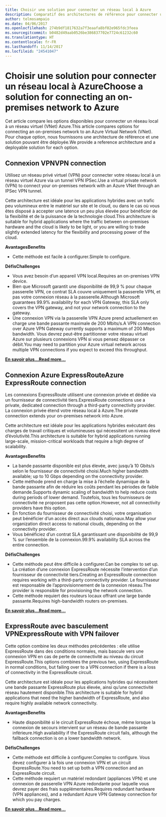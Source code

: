 ```yaml
---
title: Choisir une solution pour connecter un réseau local à Azure
description: Comparatif des architectures de référence pour connecter un réseau local à Azure.
author: telmosampaio
ms.date: 04/06/2017
ms.openlocfilehash: 274b9df1817632a7f3eaafa8bf02e965fdc3feea
ms.sourcegitcommit: b0482d49aab0526be386837702e7724c61232c60
ms.translationtype: HT
ms.contentlocale: fr-FR
ms.lasthandoff: 11/14/2017
ms.locfileid: "24541047"
---
```

# <a name="choose-a-solution-for-connecting-an-on-premises-network-to-azure"></a><span data-ttu-id="b3582-103">Choisir une solution pour connecter un réseau local à Azure</span><span class="sxs-lookup"><span data-stu-id="b3582-103">Choose a solution for connecting an on-premises network to Azure</span></span>

<span data-ttu-id="b3582-104">Cet article compare les options disponibles pour connecter un réseau local à un réseau virtuel (VNet) Azure.</span><span class="sxs-lookup"><span data-stu-id="b3582-104">This article compares options for connecting an on-premises network to an Azure Virtual Network (VNet).</span></span> <span data-ttu-id="b3582-105">Pour chaque option, nous fournissons une architecture de référence et une solution pouvant être déployée.</span><span class="sxs-lookup"><span data-stu-id="b3582-105">We provide a reference architecture and a deployable solution for each option.</span></span>

## <a name="vpn-connection"></a><span data-ttu-id="b3582-106">Connexion VPN</span><span class="sxs-lookup"><span data-stu-id="b3582-106">VPN connection</span></span>

<span data-ttu-id="b3582-107">Utilisez un réseau privé virtuel (VPN) pour connecter votre réseau local à un réseau virtuel Azure via un tunnel VPN IPSec.</span><span class="sxs-lookup"><span data-stu-id="b3582-107">Use a virtual private network (VPN) to connect your on-premises network with an Azure VNet through an IPSec VPN tunnel.</span></span>

<span data-ttu-id="b3582-108">Cette architecture est idéale pour les applications hybrides avec un trafic peu volumineux entre le matériel sur site et le cloud, ou dans le cas où vous êtes disposé à accepter une latence un peu plus élevée pour bénéficier de la flexibilité et de la puissance de la technologie cloud.</span><span class="sxs-lookup"><span data-stu-id="b3582-108">This architecture is suitable for hybrid applications where the traffic between on-premises hardware and the cloud is likely to be light, or you are willing to trade slightly extended latency for the flexibility and processing power of the cloud.</span></span>

<span data-ttu-id="b3582-109">**Avantages**</span><span class="sxs-lookup"><span data-stu-id="b3582-109">**Benefits**</span></span>

- <span data-ttu-id="b3582-110">Cette méthode est facile à configurer.</span><span class="sxs-lookup"><span data-stu-id="b3582-110">Simple to configure.</span></span>

<span data-ttu-id="b3582-111">**Défis**</span><span class="sxs-lookup"><span data-stu-id="b3582-111">**Challenges**</span></span>

- <span data-ttu-id="b3582-112">Vous avez besoin d’un appareil VPN local.</span><span class="sxs-lookup"><span data-stu-id="b3582-112">Requires an on-premises VPN device.</span></span>
- <span data-ttu-id="b3582-113">Bien que Microsoft garantit une disponibilité de 99,9 % pour chaque passerelle VPN, ce contrat SLA couvre uniquement la passerelle VPN, et pas votre connexion réseau à la passerelle.</span><span class="sxs-lookup"><span data-stu-id="b3582-113">Although Microsoft guarantees 99.9% availability for each VPN Gateway, this SLA only covers the VPN gateway, and not your network connection to the gateway.</span></span>
- <span data-ttu-id="b3582-114">Une connexion VPN via la passerelle VPN Azure prend actuellement en charge une bande passante maximale de 200 Mbits/s.</span><span class="sxs-lookup"><span data-stu-id="b3582-114">A VPN connection over Azure VPN Gateway currently supports a maximum of 200 Mbps bandwidth.</span></span> <span data-ttu-id="b3582-115">Vous devrez peut-être partitionner votre réseau virtuel Azure sur plusieurs connexions VPN si vous pensez dépasser ce débit.</span><span class="sxs-lookup"><span data-stu-id="b3582-115">You may need to partition your Azure virtual network across multiple VPN connections if you expect to exceed this throughput.</span></span>

<span data-ttu-id="b3582-116">**[En savoir plus...][vpn]**</span><span class="sxs-lookup"><span data-stu-id="b3582-116">**[Read more...][vpn]**</span></span>

## <a name="azure-expressroute-connection"></a><span data-ttu-id="b3582-117">Connexion Azure ExpressRoute</span><span class="sxs-lookup"><span data-stu-id="b3582-117">Azure ExpressRoute connection</span></span>

<span data-ttu-id="b3582-118">Les connexions ExpressRoute utilisent une connexion privée et dédiée via un fournisseur de connectivité tiers.</span><span class="sxs-lookup"><span data-stu-id="b3582-118">ExpressRoute connections use a private, dedicated connection through a third-party connectivity provider.</span></span> <span data-ttu-id="b3582-119">La connexion privée étend votre réseau local à Azure.</span><span class="sxs-lookup"><span data-stu-id="b3582-119">The private connection extends your on-premises network into Azure.</span></span> 

<span data-ttu-id="b3582-120">Cette architecture est idéale pour les applications hybrides exécutant des charges de travail critiques et volumineuses qui nécessitent un niveau élevé d’évolutivité.</span><span class="sxs-lookup"><span data-stu-id="b3582-120">This architecture is suitable for hybrid applications running large-scale, mission-critical workloads that require a high degree of scalability.</span></span> 

<span data-ttu-id="b3582-121">**Avantages**</span><span class="sxs-lookup"><span data-stu-id="b3582-121">**Benefits**</span></span>

- <span data-ttu-id="b3582-122">La bande passante disponible est plus élevée, avec jusqu’à 10 Gbits/s selon le fournisseur de connectivité choisi.</span><span class="sxs-lookup"><span data-stu-id="b3582-122">Much higher bandwidth available; up to 10 Gbps depending on the connectivity provider.</span></span>
- <span data-ttu-id="b3582-123">Cette méthode prend en charge la mise à l’échelle dynamique de la bande passante afin de réduire les coûts pendant les périodes de faible demande.</span><span class="sxs-lookup"><span data-stu-id="b3582-123">Supports dynamic scaling of bandwidth to help reduce costs during periods of lower demand.</span></span> <span data-ttu-id="b3582-124">Toutefois, tous les fournisseurs de connectivité ne proposent pas cette option.</span><span class="sxs-lookup"><span data-stu-id="b3582-124">However, not all connectivity providers have this option.</span></span>
- <span data-ttu-id="b3582-125">En fonction du fournisseur de connectivité choisi, votre organisation peut bénéficier d’un accès direct aux clouds nationaux.</span><span class="sxs-lookup"><span data-stu-id="b3582-125">May allow your organization direct access to national clouds, depending on the connectivity provider.</span></span>
- <span data-ttu-id="b3582-126">Vous bénéficiez d’un contrat SLA garantissant une disponibilité de 99,9 % sur l’ensemble de la connexion.</span><span class="sxs-lookup"><span data-stu-id="b3582-126">99.9% availability SLA across the entire connection.</span></span>

<span data-ttu-id="b3582-127">**Défis**</span><span class="sxs-lookup"><span data-stu-id="b3582-127">**Challenges**</span></span>

- <span data-ttu-id="b3582-128">Cette méthode peut être difficile à configurer.</span><span class="sxs-lookup"><span data-stu-id="b3582-128">Can be complex to set up.</span></span> <span data-ttu-id="b3582-129">La création d’une connexion ExpressRoute nécessite l’intervention d’un fournisseur de connectivité tiers.</span><span class="sxs-lookup"><span data-stu-id="b3582-129">Creating an ExpressRoute connection requires working with a third-party connectivity provider.</span></span> <span data-ttu-id="b3582-130">Le fournisseur est responsable de l’approvisionnement de la connexion réseau.</span><span class="sxs-lookup"><span data-stu-id="b3582-130">The provider is responsible for provisioning the network connection.</span></span>
- <span data-ttu-id="b3582-131">Cette méthode requiert des routeurs locaux offrant une large bande passante.</span><span class="sxs-lookup"><span data-stu-id="b3582-131">Requires high-bandwidth routers on-premises.</span></span>

<span data-ttu-id="b3582-132">**[En savoir plus...][expressroute]**</span><span class="sxs-lookup"><span data-stu-id="b3582-132">**[Read more...][expressroute]**</span></span>

## <a name="expressroute-with-vpn-failover"></a><span data-ttu-id="b3582-133">ExpressRoute avec basculement VPN</span><span class="sxs-lookup"><span data-stu-id="b3582-133">ExpressRoute with VPN failover</span></span>

<span data-ttu-id="b3582-134">Cette option combine les deux méthodes précédentes : elle utilise ExpressRoute dans des conditions normales, mais bascule vers une connexion VPN en cas de perte de connectivité au niveau du circuit ExpressRoute.</span><span class="sxs-lookup"><span data-stu-id="b3582-134">This options combines the previous two, using ExpressRoute in normal conditions, but failing over to a VPN connection if there is a loss of connectivity in the ExpressRoute circuit.</span></span>

<span data-ttu-id="b3582-135">Cette architecture est idéale pour les applications hybrides qui nécessitent une bande passante ExpressRoute plus élevée, ainsi qu’une connectivité réseau hautement disponible.</span><span class="sxs-lookup"><span data-stu-id="b3582-135">This architecture is suitable for hybrid applications that need the higher bandwidth of ExpressRoute, and also require highly available network connectivity.</span></span> 

<span data-ttu-id="b3582-136">**Avantages**</span><span class="sxs-lookup"><span data-stu-id="b3582-136">**Benefits**</span></span>

- <span data-ttu-id="b3582-137">Haute disponibilité si le circuit ExpressRoute échoue, même lorsque la connexion de secours intervient sur un réseau de bande passante inférieure.</span><span class="sxs-lookup"><span data-stu-id="b3582-137">High availability if the ExpressRoute circuit fails, although the fallback connection is on a lower bandwidth network.</span></span>

<span data-ttu-id="b3582-138">**Défis**</span><span class="sxs-lookup"><span data-stu-id="b3582-138">**Challenges**</span></span>

- <span data-ttu-id="b3582-139">Cette méthode est difficile à configurer.</span><span class="sxs-lookup"><span data-stu-id="b3582-139">Complex to configure.</span></span> <span data-ttu-id="b3582-140">Vous devez configurer à la fois une connexion VPN et un circuit ExpressRoute.</span><span class="sxs-lookup"><span data-stu-id="b3582-140">You need to set up both a VPN connection and an ExpressRoute circuit.</span></span>
- <span data-ttu-id="b3582-141">Cette méthode requiert un matériel redondant (appliances VPN) et une connexion de passerelle VPN Azure redondante pour laquelle vous devrez payer des frais supplémentaires.</span><span class="sxs-lookup"><span data-stu-id="b3582-141">Requires redundant hardware (VPN appliances), and a redundant Azure VPN Gateway connection for which you pay charges.</span></span>

<span data-ttu-id="b3582-142">**[En savoir plus...][expressroute-vpn-failover]**</span><span class="sxs-lookup"><span data-stu-id="b3582-142">**[Read more...][expressroute-vpn-failover]**</span></span>

<!-- links -->
[expressroute]: ./expressroute.md
[expressroute-vpn-failover]: ./expressroute-vpn-failover.md
[vpn]: ./vpn.md